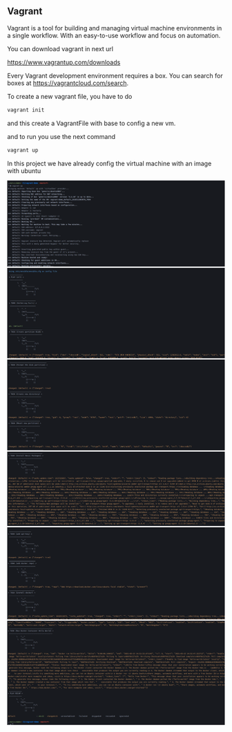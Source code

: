## Vagrant
Vagrant is a tool for building and managing virtual machine environments in a single workflow. With an easy-to-use workflow and focus on automation.

You can download vagrant in next url

https://www.vagrantup.com/downloads

Every Vagrant development environment requires a box. You can search for boxes at https://vagrantcloud.com/search.

To create a new vagrant file, you have to do

```sh
vagrant init
```
and this create a VagrantFile with base to config a new vm.

and to run you use the next command

```sh
vagrant up
```
In this project we have already config the virtual machine with an image with ubuntu

![](./docs/1.png)
![](./docs/2.png)
![](./docs/3.png)
![](./docs/4.png)
![](./docs/5.png)
![](./docs/6.png)